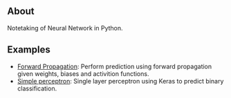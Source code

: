 ## About
Notetaking of Neural Network in Python.

## Examples
* [Forward Propagation](https://github.com/woo-chia-wei/python-neural-network/blob/master/forward_propagation.ipynb): Perform prediction using forward propagation given weights, biases and activition functions.
* [Simple perceptron](https://github.com/woo-chia-wei/python-neural-network/blob/master/forward_propagation.ipynb): Single layer perceptron using Keras to predict binary classification.
